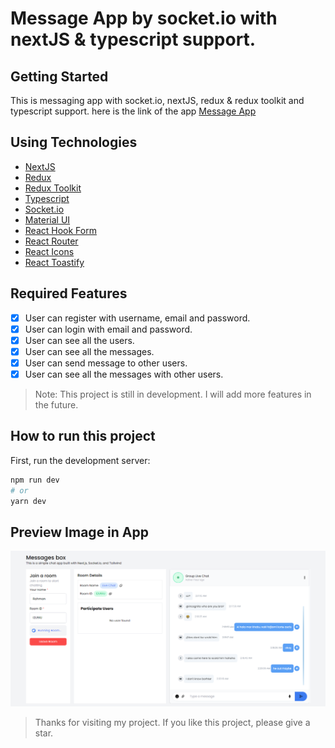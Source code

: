 # Message App by socket.io with nextJS & typescript support.

## Getting Started

This is messaging app with socket.io, nextJS, redux & redux toolkit and typescript support.
here is the link of the app [Message App](https://message-app-socketio.vercel.app/)

## Using Technologies

- [NextJS](https://nextjs.org/)
- [Redux](https://redux.js.org/)
- [Redux Toolkit](https://redux-toolkit.js.org/)
- [Typescript](https://www.typescriptlang.org/)
- [Socket.io](https://socket.io/)
- [Material UI](https://material-ui.com/)
- [React Hook Form](https://react-hook-form.com/)
- [React Router](https://reactrouter.com/)
- [React Icons](https://react-icons.github.io/react-icons/)
- [React Toastify](https://fkhadra.github.io/react-toastify/introduction)

## Required Features

- [x] User can register with username, email and password.
- [x] User can login with email and password.
- [x] User can see all the users.
- [x] User can see all the messages.
- [x] User can send message to other users.
- [x] User can see all the messages with other users.

> Note: This project is still in development. I will add more features in the future.

## How to run this project

First, run the development server:

```bash
npm run dev
# or
yarn dev

```

## Preview Image in App

![image](./preview.png)

> Thanks for visiting my project. If you like this project, please give a star.

